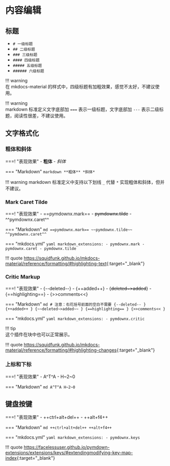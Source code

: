 # 内容编辑





## 标题

- `# 一级标题`
- `## 二级标题`
- `### 三级标题`
- `#### 四级标题`
- `##### 五级标题`
- `###### 六级标题`

!!! warning    
    在 mkdocs-material 的样式中，四级标题有加粗效果，感觉不太好，不建议使用。

!!! warning    
    markdown 标准定义文字底部加 `===` 表示一级标题，文字底部加 `---` 表示二级标题，阅读性很差，不建议使用。





## 文字格式化





### 粗体和斜体

===! "表现效果"
    - **粗体**
    - *斜体*

=== "Markdown"
    ```markdown
    **粗体**
    *斜体*
    ```

!!! warning
    markdown 标准定义中支持以下划线 `_` 代替 `*` 实现粗体和斜体，但并不建议。





### Mark Caret Tilde

===! "表现效果"
    - ==pymdownx.mark==
    - ~~pymdownx.tilde~~
    - ^^pymdownx.caret^^

=== "Markdown"
    ```md
    ==pymdownx.mark==
    ~~pymdownx.tilde~~
    ^^pymdownx.caret^^
    ```

=== "mkdocs.yml"
    ```yaml
    markdown_extensions:
      - pymdownx.mark
      - pymdownx.caret
      - pymdownx.tilde
    ```

!!! quote
    <https://squidfunk.github.io/mkdocs-material/reference/formatting/#highlighting-text>{:target="_blank"}





### Critic Markup

===! "表现效果"
    - {--deleted--}
    - {++added++}
    - {~~deleted~>added~~}
    - {==highlighting==}
    - {>>comments<<}

=== "Markdown"
    ```md
    # 注意：右花括号前面的空白不需要
    {--deleted-- }
    {++added++ }
    {~~deleted~>added~~ }
    {==highlighting== }
    {>>comments<< }
    ```

=== "mkdocs.yml"
    ```yaml
    markdown_extensions:
      - pymdownx.critic
    ```

!!! tip    
    这个插件在块中也可以正常展示。

!!! quote
    <https://squidfunk.github.io/mkdocs-material/reference/formatting/#highlighting-changes>{:target="_blank"}





### 上标和下标

===! "表现效果"
    - A^T^A
    - H~2~0

=== "Markdown"
    ```md
    A^T^A
    H~2~0
    ```





## 键盘按键

===! "表现效果"
    - ++ctrl+alt+del++
    - ++alt+f4++

=== "Markdown"
    ```md
    ++ctrl+alt+del++
    ++alt+f4++
    ```

=== "mkdocs.yml"
    ```yaml
    markdown_extensions:
      - pymdownx.keys
    ```

!!! quote
    <https://facelessuser.github.io/pymdown-extensions/extensions/keys/#extendingmodifying-key-map-index>{:target="_blank"}



